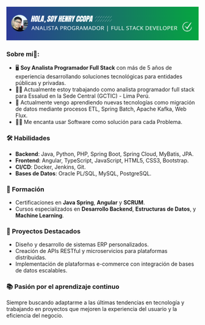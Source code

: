 ![logo](https://github.com/henryccopa/henryccopa/blob/main/2024-12-09_14-20.png)
### Sobre mí🧑:

- 🖥️ **Soy Analista Programador Full Stack** con más de 5 años de experiencia desarrollando soluciones tecnológicas para entidades públicas y privadas.
- 🧑‍💻 Actualmente estoy trabajando como analista programador full stack para Essalud en la Sede Central (GCTIC) - Lima Perú.
- 🌱 Actualmente vengo aprendiendo nuevas tecnologías como migración de datos mediante procesos ETL, Spring Batch, Apache Kafka, Web Flux.
- 🧑‍💻 Me encanta usar Software como solución para cada Problema.

### 🛠️ Habilidades
- **Backend**: Java, Python, PHP, Spring Boot, Spring Cloud, MyBatis, JPA.  
- **Frontend**: Angular, TypeScript, JavaScript, HTML5, CSS3, Bootstrap.  
- **CI/CD**: Docker, Jenkins, Git.  
- **Bases de Datos**: Oracle PL/SQL, MySQL, PostgreSQL.  

### 🌱 Formación
- Certificaciones en **Java Spring**, **Angular** y **SCRUM**.  
- Cursos especializados en **Desarrollo Backend**, **Estructuras de Datos**, y **Machine Learning**.  

### 🎯 Proyectos Destacados
- Diseño y desarrollo de sistemas ERP personalizados.  
- Creación de APIs RESTful y microservicios para plataformas distribuidas.  
- Implementación de plataformas e-commerce con integración de bases de datos escalables.  

### 📚 Pasión por el aprendizaje continuo
Siempre buscando adaptarme a las últimas tendencias en tecnología y trabajando en proyectos que mejoren la experiencia del usuario y la eficiencia del negocio.  

